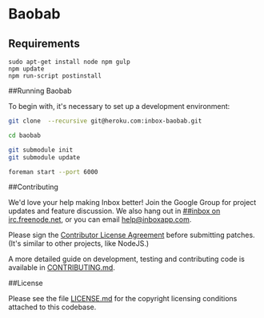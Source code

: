 Baobab
========

## Requirements

```
sudo apt-get install node npm gulp
npm update
npm run-script postinstall
```

##Running Baobab

To begin with, it's necessary to set up a development environment:

```bash
git clone  --recursive git@heroku.com:inbox-baobab.git

cd baobab

git submodule init
git submodule update

foreman start --port 6000

```

##Contributing

We'd love your help making Inbox better! Join the Google Group for project updates and feature discussion. We also hang out in [##inbox on irc.freenode.net](http://webchat.freenode.net/?channels=##inbox), or you can email help@inboxapp.com.

Please sign the [Contributor License Agreement](https://www.inboxapp.com/cla.html) before submitting patches. (It's similar to other projects, like NodeJS.)

A more detailed guide on development, testing and contributing code is available in [CONTRIBUTING.md](CONTRIBUTING.md).

##License

Please see the file [LICENSE.md](LICENSE.md) for the copyright licensing conditions attached to
this codebase.
